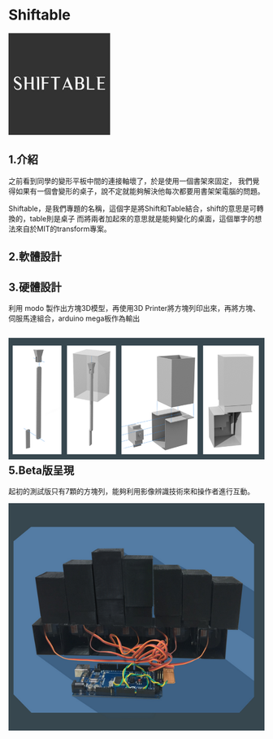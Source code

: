 # Shiftable

![image](https://github.com/Shiftable/shiftable/blob/master/res/21253175.jpg)

1.介紹
-------------

之前看到同學的變形平板中間的連接軸壞了，於是使用一個書架來固定，
我們覺得如果有一個會變形的桌子，說不定就能夠解決他每次都要用書架架電腦的問題。

Shiftable，是我們專題的名稱，這個字是將Shift和Table結合，shift的意思是可轉換的，table則是桌子
而將兩者加起來的意思就是能夠變化的桌面，這個單字的想法來自於MIT的transform專案。

2.軟體設計
-------------

3.硬體設計
-------------
利用 modo 製作出方塊3D模型，再使用3D Printer將方塊列印出來，再將方塊、伺服馬達組合，arduino mega板作為輸出

![image](https://github.com/Shiftable/shiftable/blob/master/res/2.PNG)
5.Beta版呈現
-------------
起初的測試版只有7顆的方塊列，能夠利用影像辨識技術來和操作者進行互動。

![image](https://github.com/Shiftable/shiftable/blob/master/res/%E6%93%B7%E5%8F%96.PNG)


